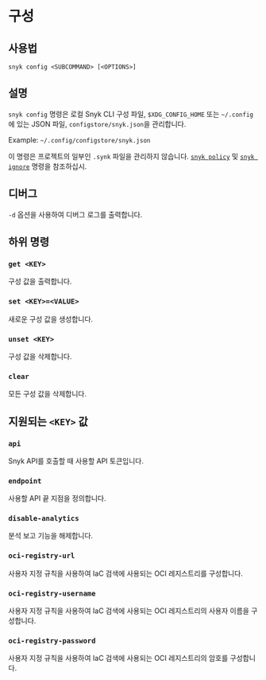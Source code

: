 # 구성

## 사용법

`snyk config <SUBCOMMAND> [<OPTIONS>]`

## 설명

`snyk config` 명령은 로컬 Snyk CLI 구성 파일, `$XDG_CONFIG_HOME` 또는 `~/.config` 에 있는 JSON 파일, `configstore/snyk.json`을 관리합니다.

Example: `~/.config/configstore/snyk.json`

이 명령은 프로젝트의 일부인 `.synk` 파일을 관리하지 않습니다.  [`snyk policy`](../cli-3/undefined-5.md) 및 [`snyk ignore`](../cli-3/undefined-4.md) 명령을 참조하십시.

## 디버그

`-d` 옵션을 사용하여 디버그 로그를 출력합니다.

## 하위 명령

### `get <KEY>`

구성 값을 출력합니다.

### `set <KEY>=<VALUE>`

새로운 구성 값을 생성합니다.

### `unset <KEY>`

구성 값을 삭제합니다.

### `clear`

모든 구성 값을 삭제합니다.

## 지원되는 `<KEY>` 값

### `api`

Snyk API를 호출할 때 사용할 API 토큰입니다.

### `endpoint`

사용할 API 끝 지점을 정의합니다.

### `disable-analytics`

분석 보고 기능을 해제합니다.

### `oci-registry-url`

사용자 지정 규칙을 사용하여 IaC 검색에 사용되는 OCI 레지스트리를 구성합니다.

### `oci-registry-username`

사용자 지정 규칙을 사용하여 IaC 검색에 사용되는 OCI 레지스트리의 사용자 이름을 구성합니다.

### `oci-registry-password`

사용자 지정 규칙을 사용하여 IaC 검색에 사용되는 OCI 레지스트리의 암호를 구성합니다.
